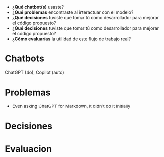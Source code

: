 - ¿**Qué chatbot(s)** usaste?
- ¿**Qué problemas** encontraste al interactuar con el modelo?
- ¿**Qué decisiones** tuviste que tomar tú como desarrollador para mejorar el código propuesto?
- ¿**Qué decisiones** tuviste que tomar tú como desarrollador para mejorar el código propuesto?
- ¿**Cómo evaluarías** la utilidad de este flujo de trabajo real?

# Chatbots

ChatGPT (4o), Copilot (auto)

# Problemas

- Even asking ChatGPT for Markdown, it didn't do it initially

# Decisiones

# Evaluacion
